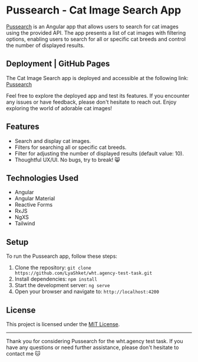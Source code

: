 # Pussearch - Cat Image Search App

[Pussearch](https://dem1luv.github.io/wht.agency-test-task/) is an Angular app that allows users to search for cat images using the provided API. The app presents a list of cat images with filtering options, enabling users to search for all or specific cat breeds and control the number of displayed results.


## Deployment | GitHub Pages

The Cat Image Search app is deployed and accessible at the following link: [Pussearch](https://dem1luv.github.io/wht.agency-test-task/)

Feel free to explore the deployed app and test its features. If you encounter any issues or have feedback, please don't hesitate to reach out. Enjoy exploring the world of adorable cat images!

## Features

- Search and display cat images.
- Filters for searching all or specific cat breeds.
- Filter for adjusting the number of displayed results (default value: 10).
- Thoughtful UX/UI. No bugs, try to break! 😸

## Technologies Used

- Angular
- Angular Material
- Reactive Forms
- RxJS
- NgXS
- Tailwind

## Setup

To run the Pussearch app, follow these steps:

1. Clone the repository: `git clone https://github.com/LyaShket/wht.agency-test-task.git`
2. Install dependencies: `npm install`
3. Start the development server: `ng serve`
4. Open your browser and navigate to: `http://localhost:4200`

## License

This project is licensed under the [MIT License](https://opensource.org/license/mit/).

---

Thank you for considering Pussearch for the wht.agency test task. If you have any questions or need further assistance, please don't hesitate to contact me 🐱
